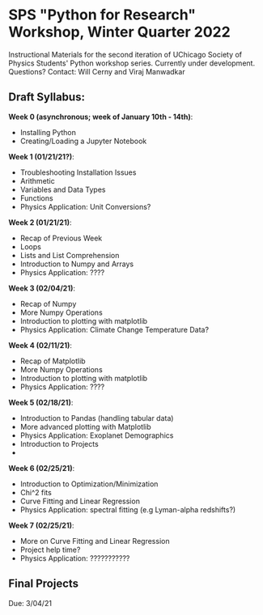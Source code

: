 # SPS "Python for Research" Workshop, Winter Quarter 2022

Instructional Materials for the second iteration of UChicago Society of Physics Students' Python workshop series. Currently under development.
Questions? Contact: Will Cerny and Viraj Manwadkar



## Draft Syllabus:

**Week 0 (asynchronous; week of January 10th - 14th)**:
- Installing Python 
- Creating/Loading a Jupyter Notebook

**Week 1 (01/21/21?)**:
- Troubleshooting Installation Issues
- Arithmetic 
- Variables and Data Types 
- Functions
- Physics Application: Unit Conversions?

**Week 2 (01/21/21)**:
- Recap of Previous Week
- Loops
- Lists and List Comprehension 
- Introduction to Numpy and Arrays 
- Physics Application: ????

**Week 3 (02/04/21)**:
- Recap of Numpy
- More Numpy Operations
- Introduction to plotting with matplotlib
- Physics Application: Climate Change Temperature Data? 

**Week 4 (02/11/21)**:
- Recap of Matplotlib
- More Numpy Operations
- Introduction to plotting with matplotlib
- Physics Application: ????

**Week 5 (02/18/21)**:
- Introduction to Pandas (handling tabular data)
- More advanced plotting with Matplotlib
- Physics Application: Exoplanet Demographics
- Introduction to Projects
- 
**Week 6 (02/25/21)**:
- Introduction to Optimization/Minimization
- Chi^2 fits 
- Curve Fitting and Linear Regression 
- Physics Application: spectral fitting (e.g Lyman-alpha redshifts?)

**Week 7 (02/25/21)**:
- More on Curve Fitting and Linear Regression
- Project help time?
- Physics Application: ???????????

## Final Projects 
Due: 3/04/21


